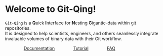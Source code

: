 # Welcome to Git-Qing!

`Git-Qing` is a **Q**uick **I**nterface for **N**esting **G**igantic-data within git repositories.     
It is designed to help scientists, engineers, and others seamlessly integrate invaluable volumes of binary data with their Git workflow.

&emsp;&emsp;&emsp;&emsp;
[Documentation](https://github.com/git-qing/documentation/blob/main/README.md)&emsp;&emsp;&emsp;&emsp;
[Tutorial](https://github.com/git-qing/documentation/blob/main/tutorial.md)&emsp;&emsp;&emsp;&emsp;
[FAQ](https://github.com/git-qing/documentation/blob/main/FAQ.md)


